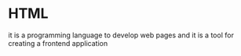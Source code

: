 # HTML
it is a programming language to develop web pages and it is a tool for creating a frontend application 
